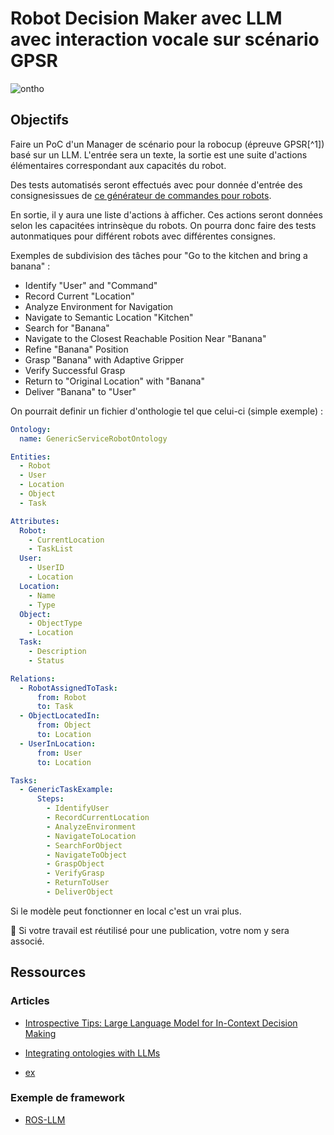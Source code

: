 # Robot Decision Maker avec LLM avec interaction vocale sur scénario GPSR

![ontho](/S9-Project/23-24/img/ontho.webp)

## Objectifs

Faire un PoC d'un Manager de scénario pour la robocup (épreuve GPSR[^1]) basé sur un LLM. L'entrée sera un texte, la sortie est une suite d'actions élémentaires correspondant aux capacités du robot.

Des tests automatisés seront effectués avec pour donnée d'entrée des consignesissues de [ce générateur de commandes pour robots](https://github.com/kyordhel/GPSRCmdGen).

En sortie, il y aura une liste d'actions à afficher. Ces actions seront données selon les capacitées intrinsèque du robots. On pourra donc faire des tests autonmatiques pour différent robots avec différentes consignes.


Exemples de subdivision des tâches pour "Go to the kitchen and bring a banana" : 

- Identify "User" and "Command"
- Record Current "Location"
- Analyze Environment for Navigation
- Navigate to Semantic Location "Kitchen"
- Search for "Banana"
- Navigate to the Closest Reachable Position Near "Banana"
- Refine "Banana" Position
- Grasp "Banana" with Adaptive Gripper
- Verify Successful Grasp
- Return to "Original Location" with "Banana"
- Deliver "Banana" to "User"

On pourrait definir un fichier d'onthologie tel que celui-ci (simple exemple) :

```yaml
Ontology:
  name: GenericServiceRobotOntology

Entities:
  - Robot
  - User
  - Location
  - Object
  - Task

Attributes:
  Robot:
    - CurrentLocation
    - TaskList
  User:
    - UserID
    - Location
  Location:
    - Name
    - Type
  Object:
    - ObjectType
    - Location
  Task:
    - Description
    - Status

Relations:
  - RobotAssignedToTask:
      from: Robot
      to: Task
  - ObjectLocatedIn:
      from: Object
      to: Location
  - UserInLocation:
      from: User
      to: Location

Tasks:
  - GenericTaskExample:
      Steps:
        - IdentifyUser
        - RecordCurrentLocation
        - AnalyzeEnvironment
        - NavigateToLocation
        - SearchForObject
        - NavigateToObject
        - GraspObject
        - VerifyGrasp
        - ReturnToUser
        - DeliverObject

```


Si le modèle peut fonctionner en local c'est un vrai plus.

:memo: Si votre travail est réutilisé pour une publication, votre nom y sera associé.

## Ressources

### Articles 

- [Introspective Tips: Large Language Model for
In-Context Decision Making](https://arxiv.org/pdf/2305.11598.pdf)

- [Integrating ontologies with LLMs](https://ai.plainenglish.io/integrating-ontologies-with-large-language-models-for-decision-making-bb1c600ce5a3)

- [ex](https://medium.com/@kamaljp/meet-langchains-cutting-edge-agents-4-revolutionary-ai-llm-powered-decision-makers-8677045e8a69)

### Exemple de framework

- [ROS-LLM](https://github.com/Auromix/ROS-LLM)